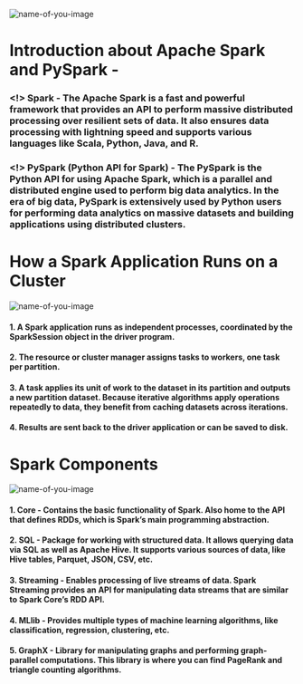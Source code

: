 ![name-of-you-image](https://tse3.mm.bing.net/th/id/OIP.HQOz-XE1ErWcjeXWCcYijQHaEL?rs=1&pid=ImgDetMain)
# Introduction about Apache Spark and PySpark - 
### <!> Spark - The Apache Spark is a fast and powerful framework that provides an API to perform massive distributed processing over resilient sets of data. It also ensures data processing with lightning speed and supports various languages like Scala, Python, Java, and R.

### <!> PySpark (Python API for Spark) - The PySpark is the Python API for using Apache Spark, which is a parallel and distributed engine used to perform big data analytics. In the era of big data, PySpark is extensively used by Python users for performing data analytics on massive datasets and building applications using distributed clusters.

# How a Spark Application Runs on a Cluster
![name-of-you-image](https://miro.medium.com/v2/resize:fit:1100/format:webp/1*LK_ZDRzQKHrFp8RqOfijeA.png)

#### 1. A Spark application runs as independent processes, coordinated by the SparkSession object in the driver program.
#### 2. The resource or cluster manager assigns tasks to workers, one task per partition.
#### 3. A task applies its unit of work to the dataset in its partition and outputs a new partition dataset. Because iterative algorithms apply operations repeatedly to data, they benefit from caching datasets across iterations.
#### 4. Results are sent back to the driver application or can be saved to disk.

# Spark Components
![name-of-you-image](https://miro.medium.com/v2/resize:fit:1100/format:webp/1*VUp64pzbEwIJgS6eev0MwQ.png)

#### 1. Core - Contains the basic functionality of Spark. Also home to the API that defines RDDs, which is Spark’s main programming abstraction.
#### 2. SQL - Package for working with structured data. It allows querying data via SQL as well as Apache Hive. It supports various sources of data, like Hive tables, Parquet, JSON, CSV, etc.
#### 3. Streaming - Enables processing of live streams of data. Spark Streaming provides an API for manipulating data streams that are similar to Spark Core’s RDD API.
#### 4. MLlib - Provides multiple types of machine learning algorithms, like classification, regression, clustering, etc.
#### 5. GraphX - Library for manipulating graphs and performing graph-parallel computations. This library is where you can find PageRank and triangle counting algorithms.
